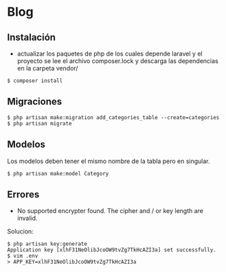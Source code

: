 # Blog

## Instalación

- actualizar los paquetes de php de los cuales depende laravel y el proyecto
se lee el archivo composer.lock y descarga las dependencias en la carpeta
vendor/

```shell
$ composer install
```

## Migraciones

```shell
$ php artisan make:migration add_categories_table --create=categories
$ php artisan migrate
```

## Modelos

Los modelos deben tener el mismo nombre de la tabla pero en singular.

```shell
$ php artisan make:model Category
```

## Errores

- No supported encrypter found. The cipher and / or key length are invalid.

Solucion:
```shell
$ php artisan key:generate
Application key [xlhF31NeOlibJcoOW9tvZg7TkHcAZI3a] set successfully.
$ vim .env
> APP_KEY=xlhF31NeOlibJcoOW9tvZg7TkHcAZI3a
```
